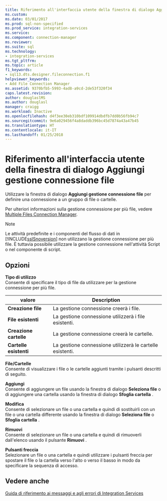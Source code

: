 ```yaml
---
title: Riferimento all'interfaccia utente della finestra di dialogo Aggiungi gestione connessione file | Microsoft Docs
ms.custom: 
ms.date: 03/01/2017
ms.prod: sql-non-specified
ms.prod_service: integration-services
ms.service: 
ms.component: connection-manager
ms.reviewer: 
ms.suite: sql
ms.technology:
- integration-services
ms.tgt_pltfrm: 
ms.topic: article
f1_keywords:
- sql13.dts.designer.fileconnection.f1
helpviewer_keywords:
- Add File Connection Manager
ms.assetid: 9370bfb5-5993-4ad8-a9cd-2de53f320f34
caps.latest.revision: 
author: douglaslMS
ms.author: douglasl
manager: craigg
ms.workload: Inactive
ms.openlocfilehash: d4f3ee30eb310bdf109914dbdfb7dd0b56fb94c7
ms.sourcegitcommit: 9e6a029456f4a8daddb396bc45d7874a43a47b45
ms.translationtype: HT
ms.contentlocale: it-IT
ms.lasthandoff: 01/25/2018
---
```

# <a name="add-file-connection-manager-dialog-box-ui-reference"></a>Riferimento all'interfaccia utente della finestra di dialogo Aggiungi gestione connessione file
  Utilizzare la finestra di dialogo **Aggiungi gestione connessione file** per definire una connessione a un gruppo di file o cartelle.  
  
 Per ulteriori informazioni sulla gestione connessione per più file, vedere [Multiple Files Connection Manager](../../integration-services/connection-manager/multiple-files-connection-manager.md).  
  
> [!NOTE]  
>  Le attività predefinite e i componenti del flusso di dati in [!INCLUDE[ssISnoversion](../../includes/ssisnoversion-md.md)] non utilizzano la gestione connessione per più file. È tuttavia possibile utilizzare la gestione connessione nell'attività Script o nel componente di script.  
  
## <a name="options"></a>Opzioni  
 **Tipo di utilizzo**  
 Consente di specificare il tipo di file da utilizzare per la gestione connessione per più file.  
  
|valore|Description|  
|-----------|-----------------|  
|**Creazione file**|La gestione connessione creerà i file.|  
|**File esistenti**|La gestione connessione utilizzerà i file esistenti.|  
|**Creazione cartelle**|La gestione connessione creerà le cartelle.|  
|**Cartelle esistenti**|La gestione connessione utilizzerà le cartelle esistenti.|  
  
 **File/Cartelle**  
 Consente di visualizzare i file o le cartelle aggiunti tramite i pulsanti descritti di seguito.  
  
 **Aggiungi**  
 Consente di aggiungere un file usando la finestra di dialogo **Seleziona file** o di aggiungere una cartella usando la finestra di dialogo **Sfoglia cartella** .  
  
 **Modifica**  
 Consente di selezionare un file o una cartella e quindi di sostituirli con un file o una cartella differente usando la finestra di dialogo **Seleziona file** o **Sfoglia cartella** .  
  
 **Rimuovi**  
 Consente di selezionare un file o una cartella e quindi di rimuoverli dall'elenco usando il pulsante **Rimuovi** .  
  
 **Pulsanti freccia**  
 Selezionare un file o una cartella e quindi utilizzare i pulsanti freccia per spostare il file o la cartella verso l'alto o verso il basso in modo da specificare la sequenza di accesso.  
  
## <a name="see-also"></a>Vedere anche  
 [Guida di riferimento ai messaggi e agli errori di Integration Services](../../integration-services/integration-services-error-and-message-reference.md)  
  
  
